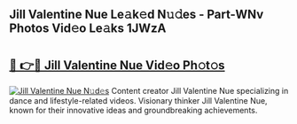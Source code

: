 ## Jill Valentine Nue Le𝚊k𝚎d N𝚞𝚍es - Part-WNv Photos Vid𝚎o Le𝚊ks 1JWzA

# <h2><a href="http://fb07hr1.evod.top/?m=Jill+Valentine+Nue">🔗 👉🔴 Jill Valentine Nue Vid𝚎o Ph𝚘t𝚘s</a></h2>

[![Jill Valentine Nue N𝚞d𝚎s](https://i.imgur.com/8V9OHl7.gif)](http://fb07hr1.evod.top/?m=Jill+Valentine+Nue)
Content creator Jill Valentine Nue specializing in dance and lifestyle-related videos. Visionary thinker Jill Valentine Nue, known for their innovative ideas and groundbreaking achievements. 
